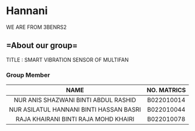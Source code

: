 # Hannani

WE ARE FROM 3BENRS2

## =About our group=
TITLE : SMART VIBRATION SENSOR OF MULTIFAN
### Group Member
| NAME | NO. MATRICS |
|:---:|:---:|
|NUR ANIS SHAZWANI BINTI ABDUL RASHID|B022010014|
|NUR ASILATUL HANNANI BINTI HASSAN BASRI|B022010044|
|RAJA KHAIRANI BINTI RAJA MOHD KHAIRI|B022010078|
